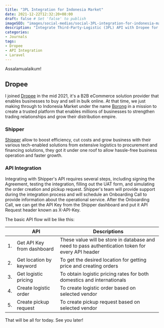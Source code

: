 ```yaml
---
title: "3PL Integration for Indonesia Market"
date: 2021-12-22T12:32:20+08:00
draft: false # Set 'false' to publish
imageSEO: "images/social-medias/social-3PL-integration-for-indonesia-market.png"
description: "Integrate Third-Party-Logistic (3PL) API with Dropee for Indonesia Market"
categories:
- Journals
tags:
- Dropee
- API Integration
- Laravel
---
```


Assalamualaikum!

## Dropee

I joined [Dropee](https://www.dropee.com) in the mid 2021, it's a B2B eCommerce solution provider that enables businesses to buy and sell in bulk online. At that time, we just making through to Indonesia Market under the name [Borong](https://borong.co.id/) in a mission to create a trusted platform that enables millions of businesses to strengthen trading relationships and grow their distribution empire.

### Shipper

[Shipper](https://shipper.id/) allow to boost efficiency, cut costs and grow business with their various tech-enabled solutions from extensive logistics to procurement and financing solutions, they got it under one roof to allow hassle-free business operation and faster growth.

### API Integration

Integrating with Shipper's API requires several steps, including signing the Agreement, testing the integration, filling out the UAT form, and simulating the order creation and pickup request. Shipper's team will provide support during the integration process and will schedule an Onboarding Call to provide information about the operational service. After the Onboarding Call, we can get the API Key from the Shipper dashboard and put it API Request header known as X-API-Key.

The basic API flow will be like this:

| | API | Descriptions | 
| --- | --- | --- |
| 1. | Get API Key from dashboard | These value will be store in database and need to pass authentication token for every API header |
| 2. | Get location by keyword | To get the desired location for getting price and creating orders |
| 3. | Get logistic pricing | To obtain logistic pricing rates for both domestics and internationals |
| 4. | Create logistic order | To create logistic order based on selected vendor |
| 5. | Create pickup request | To create pickup request based on selected vendor |

That will be all for today. See you later!